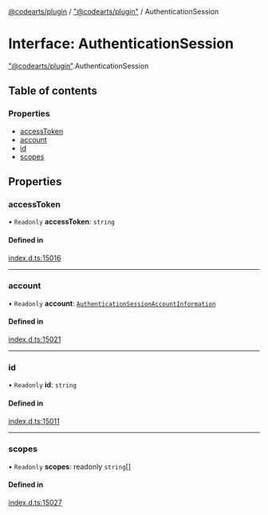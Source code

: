 [@codearts/plugin](../README.md) / ["@codearts/plugin"](../modules/_codearts_plugin_.md) / AuthenticationSession

# Interface: AuthenticationSession

["@codearts/plugin"](../modules/_codearts_plugin_.md).AuthenticationSession

## Table of contents

### Properties

- [accessToken](codearts_plugin_.AuthenticationSession.md#accesstoken)
- [account](codearts_plugin_.AuthenticationSession.md#account)
- [id](codearts_plugin_.AuthenticationSession.md#id)
- [scopes](codearts_plugin_.AuthenticationSession.md#scopes)

## Properties

### accessToken

• `Readonly` **accessToken**: `string`

#### Defined in

[index.d.ts:15016](https://github.com/huaweicloud/cloudide-plugin-api/blob/84e382d/index.d.ts#L15016)

___

### account

• `Readonly` **account**: [`AuthenticationSessionAccountInformation`](codearts_plugin_.AuthenticationSessionAccountInformation.md)

#### Defined in

[index.d.ts:15021](https://github.com/huaweicloud/cloudide-plugin-api/blob/84e382d/index.d.ts#L15021)

___

### id

• `Readonly` **id**: `string`

#### Defined in

[index.d.ts:15011](https://github.com/huaweicloud/cloudide-plugin-api/blob/84e382d/index.d.ts#L15011)

___

### scopes

• `Readonly` **scopes**: readonly `string`[]

#### Defined in

[index.d.ts:15027](https://github.com/huaweicloud/cloudide-plugin-api/blob/84e382d/index.d.ts#L15027)
